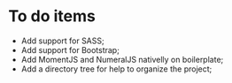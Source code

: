 # To do items
- Add support for SASS;
- Add support for Bootstrap;
- Add MomentJS and NumeralJS nativelly on boilerplate;
- Add a directory tree for help to organize the project;
